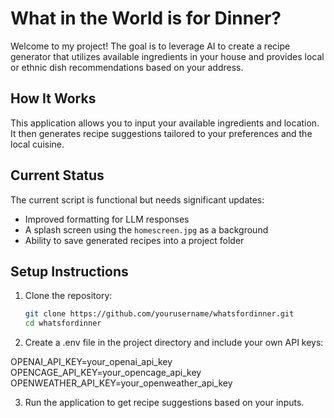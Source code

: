 # What in the World is for Dinner?

Welcome to my project! The goal is to leverage AI to create a recipe generator that utilizes available ingredients in your house and provides local or ethnic dish recommendations based on your address.

## How It Works
This application allows you to input your available ingredients and location. It then generates recipe suggestions tailored to your preferences and the local cuisine.

## Current Status
The current script is functional but needs significant updates:
- Improved formatting for LLM responses
- A splash screen using the `homescreen.jpg` as a background
- Ability to save generated recipes into a project folder

## Setup Instructions
1. Clone the repository:
   ```bash
   git clone https://github.com/yourusername/whatsfordinner.git
   cd whatsfordinner

2. Create a .env file in the project directory and include your own API keys:

OPENAI_API_KEY=your_openai_api_key
OPENCAGE_API_KEY=your_opencage_api_key
OPENWEATHER_API_KEY=your_openweather_api_key

3. Run the application to get recipe suggestions based on your inputs.




